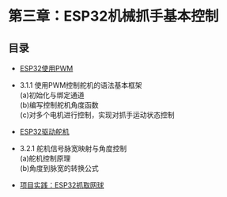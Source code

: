 # 第三章：ESP32机械抓手基本控制
## 目录
- [ESP32使用PWM](chapter3/3_1_pwm_control.md)
* 3.1.1 使用PWM控制舵机的语法基本框架
  <br>(a)初始化与绑定通道
  <br>(b)编写控制舵机角度函数
  <br>(c)对多个电机进行控制，实现对抓手运动状态控制
- [ESP32驱动舵机](chapter3/3_2_servo_control.md)
* 3.2.1 舵机信号脉宽映射与角度控制
  <br>(a)舵机控制原理
  <br>(b)角度到脉宽的转换公式
- [项目实践：ESP32抓取网球](chapter3/3_3_catch_tennis.md)